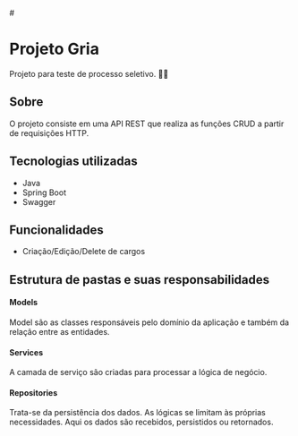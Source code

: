 #<h1>Projeto Gria</h1>


<p>Projeto para teste de processo seletivo. 👨‍💻</p>
<h2>Sobre</h2>
O projeto consiste em uma API REST que realiza as funções CRUD a partir de requisições HTTP.

<h2>Tecnologias utilizadas</h2>

<ul>
<li>Java</li>
<li>Spring Boot</li>
<li>Swagger</li>
</ul>

<h2>Funcionalidades</h2>

<ul>
<li>Criação/Edição/Delete de cargos</li>
</ul>


## Estrutura de pastas e suas responsabilidades

#### Models
Model são as classes responsáveis pelo domínio da aplicação e também da relação entre as entidades.

#### Services
A camada de serviço são criadas para processar a lógica de negócio.

#### Repositories
Trata-se da persistência dos dados. As lógicas se limitam às próprias necessidades. Aqui os dados são recebidos, persistidos ou retornados.

